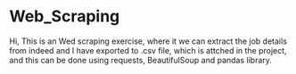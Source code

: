 # Web_Scraping
Hi,
This is an Wed scraping exercise, where it we can extract the job details from indeed and I have exported to .csv file, which is attched in the project, and this can be done using requests, BeautifulSoup and pandas library.
